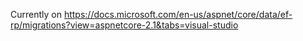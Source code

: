 Currently on https://docs.microsoft.com/en-us/aspnet/core/data/ef-rp/migrations?view=aspnetcore-2.1&tabs=visual-studio
